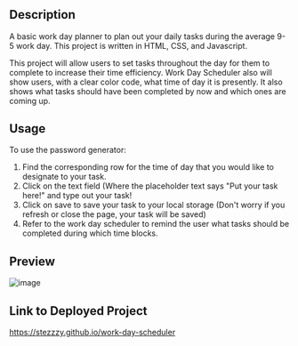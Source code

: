 # <Work-Day-Scheduler>

## Description

A basic work day planner to plan out your daily tasks during the average 9-5 work day. This project is written in HTML, CSS, and Javascript. 

This project will allow users to set tasks throughout the day for them to complete to increase their time efficiency. Work Day Scheduler also will show users, with a clear color code, what time of day it is presently. It also shows what tasks should have been completed by now and which ones are coming up.

## Usage

To use the password generator:

1. Find the corresponding row for the time of day that you would like to designate to your task.
2. Click on the text field (Where the placeholder text says "Put your task here!" and type out your task!
3. Click on save to save your task to your local storage (Don't worry if you refresh or close the page, your task will be saved)
4. Refer to the work day scheduler to remind the user what tasks should be completed during which time blocks.

## Preview
  
![image](https://user-images.githubusercontent.com/90112060/186785215-7898973f-b562-4d22-ab10-55d46deb05cd.png)


## Link to Deployed Project

https://stezzzy.github.io/work-day-scheduler
